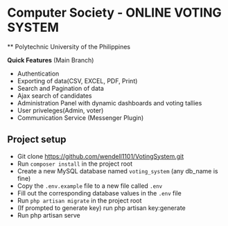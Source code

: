 # Computer Society - ONLINE VOTING SYSTEM 
** Polytechnic University of the Philippines


**Quick Features** (Main Branch)
* Authentication
* Exporting of data(CSV, EXCEL, PDF, Print)
* Search and Pagination of data
* Ajax search of candidates
* Administration Panel with dynamic dashboards and voting tallies
* User priveleges(Admin, voter)
* Communication Service (Messenger Plugin)

## Project setup
-   Git clone https://github.com/wendell1101/VotingSystem.git
-   Run `composer install` in the project root
-   Create a new MySQL database named `voting_system` (any db_name is fine)
-   Copy the `.env.example` file to a new file called `.env`
-   Fill out the corresponding database values in the `.env` file
-   Run `php artisan migrate` in the project root
-   (If prompted to generate key) run php artisan key:generate
-   Run php artisan serve
